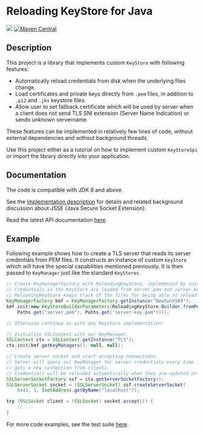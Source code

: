 # Reloading KeyStore for Java

![](https://github.com/tsaarni/reloading-keystore/workflows/unit-tests/badge.svg)
[![Maven Central](https://img.shields.io/maven-central/v/fi.protonode/reloading-keystore)](https://search.maven.org/search?q=g:fi.protonode%20AND%20a:reloading-keystore)

## Description

This project is a library that implements custom `KeyStore` with following features:

* Automatically reload credentials from disk when the underlying files change.
* Load certificates and private keys directly from `.pem` files, in addition to `.p12` and `.jks` keystore files.
* Allow user to set fallback certificate which will be used by server when a client does not send TLS SNI extension (Server Name Indication) or sends unknown servername.

These features can be implemented in relatively few lines of code, without external dependencies and without background threads.

Use this project either as a tutorial on how to implement custom `KeyStoreSpi` or import the library directly into your application.

## Documentation

The code is compatible with JDK 8 and above.

See the [implementation description](docs/implementation-description.md)
for details and related background discussion about JSSE (Java Secure Socket Extension).

Read the latest API documentation [here](https://tsaarni.github.io/reloading-keystore).

## Example

Following example shows how to create a TLS server that reads its server credentials from PEM files.
It constructs an instance of custom `KeyStore` which will have the special capabilities mentioned previously.
It is then passed to `KeyManager` just like the standard `KeyStores`.

```java
// Create KeyManagerFactory with ReloadingKeyStore, implemented by custom KeyStoreSpi.
// Credentials in the KeyStore are loaded from server.pem and server-key.pem.
// ReloadingKeyStore keeps track of the files for being able to reload them later.
KeyManagerFactory kmf = KeyManagerFactory.getInstance("NewSunX509");
kmf.init(new KeyStoreBuilderParameters(ReloadingKeyStore.Builder.fromPem(
    Paths.get("server.pem"), Paths.get("server-key.pem"))));

// Otherwise continue as with any KeyStore implementation:

// Initialize SSLContext with our KeyManager.
SSLContext ctx = SSLContext.getInstance("TLS");
ctx.init(kmf.getKeyManagers(), null, null);

// Create server socket and start accepting connections.
// Server will query our KeyManager for server credentials every time it
// gets a new connection from clients.
// Credentials will be reloaded automatically when they are updated on disk.
SSLServerSocketFactory ssf = ctx.getServerSocketFactory();
SSLServerSocket socket = (SSLServerSocket) ssf.createServerSocket(
    8443, 1, InetAddress.getByName("localhost"));

try (SSLSocket client = (SSLSocket) socket.accept()) {
    // ...
}
```

For more code examples, see the test suite [here](lib/src/test/java/fi/protonode/reloadingkeystore/).
